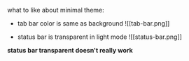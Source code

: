 
what to like about minimal theme:

- tab bar color is same as background
![[tab-bar.png]]

- status bar is transparent in light mode
![[status-bar.png]]

**status bar transparent doesn't really work**

